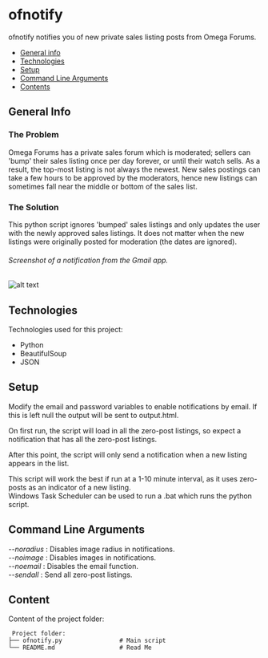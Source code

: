 # ofnotify
ofnotify notifies you of new private sales listing posts from Omega Forums. 

* [General info](#general-info)
* [Technologies](#technologies)
* [Setup](#setup)
* [Command Line Arguments](#command-line-arguments)
* [Contents](#content)

## General Info
### The Problem
Omega Forums has a private sales forum which is moderated; sellers can 'bump' their sales listing once per day forever, 
or until their watch sells. As a result, the top-most listing is not always the newest. New sales postings can take a few hours to
be approved by the moderators, hence new listings can sometimes fall near the middle or bottom of the sales list. 

### The Solution
This python script ignores 'bumped' sales listings and only updates the user with the newly approved sales listings. It does not 
matter when the new listings were originally posted for moderation (the dates are ignored).

###### Screenshot of a notification from the Gmail app.
![alt text](https://i.imgur.com/ON67zc3.png)

## Technologies
Technologies used for this project:
* Python
* BeautifulSoup
* JSON

## Setup
Modify the email and password variables to enable notifications by email. If this is left null the output will be sent to output.html. 
  
On first run, the script will load in all the zero-post listings, so expect a notification that has all the zero-post listings.  
  
After this point, the script will only send a notification when a new listing appears in the list.  
  
This script will work the best if run at a 1-10 minute interval, as it uses zero-posts as an indicator of a new listing.      
Windows Task Scheduler can be used to run a .bat which runs the python script.

## Command Line Arguments

*--noradius* : Disables image radius in notifications.  
*--noimage* : Disables images in notifications.  
*--noemail* : Disables the email function.  
*--sendall* : Send all zero-post listings.

## Content
Content of the project folder:

```
 Project folder:
├── ofnotify.py                # Main script
└── README.md                  # Read Me
